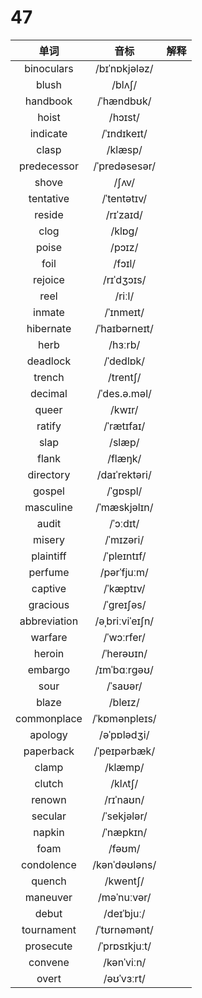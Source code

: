 # 47

|     单词     |      音标       | 解释 |
| :----------: | :-------------: | :--: |
|  binoculars  |  /bɪˈnɒkjələz/  |      |
|    blush     |     /blʌʃ/      |      |
|   handbook   |   /ˈhændbʊk/    |      |
|    hoist     |     /hɔɪst/     |      |
|   indicate   |   /ˈɪndɪkeɪt/   |      |
|    clasp     |     /klæsp/     |      |
| predecessor  |  /ˈpredəsesər/  |      |
|    shove     |      /ʃʌv/      |      |
|  tentative   |   /ˈtentətɪv/   |      |
|    reside    |    /rɪˈzaɪd/    |      |
|     clog     |     /klɒɡ/      |      |
|    poise     |     /pɔɪz/      |      |
|     foil     |     /fɔɪl/      |      |
|   rejoice    |   /rɪˈdʒɔɪs/    |      |
|     reel     |     /riːl/      |      |
|    inmate    |    /ˈɪnmeɪt/    |      |
|  hibernate   |  /ˈhaɪbərneɪt/  |      |
|     herb     |     /hɜːrb/     |      |
|   deadlock   |    /ˈdedlɒk/    |      |
|    trench    |    /trentʃ/     |      |
|   decimal    |  /ˈdes.ə.məl/   |      |
|    queer     |     /kwɪr/      |      |
|    ratify    |   /ˈrætɪfaɪ/    |      |
|     slap     |     /slæp/      |      |
|    flank     |     /flæŋk/     |      |
|  directory   |  /daɪˈrektəri/  |      |
|    gospel    |    /ˈɡɒspl/     |      |
|  masculine   |  /ˈmæskjəlɪn/   |      |
|    audit     |    /ˈɔːdɪt/     |      |
|    misery    |    /ˈmɪzəri/    |      |
|  plaintiff   |   /ˈpleɪntɪf/   |      |
|   perfume    |   /pərˈfjuːm/   |      |
|   captive    |    /ˈkæptɪv/    |      |
|   gracious   |   /ˈɡreɪʃəs/    |      |
| abbreviation | /əˌbriːviˈeɪʃn/ |      |
|   warfare    |   /ˈwɔːrfer/    |      |
|    heroin    |   /ˈherəʊɪn/    |      |
|   embargo    |  /ɪmˈbɑːrɡəʊ/   |      |
|     sour     |    /ˈsaʊər/     |      |
|    blaze     |     /bleɪz/     |      |
| commonplace  |  /ˈkɒmənpleɪs/  |      |
|   apology    |   /əˈpɒlədʒi/   |      |
|  paperback   |  /ˈpeɪpərbæk/   |      |
|    clamp     |     /klæmp/     |      |
|    clutch    |     /klʌtʃ/     |      |
|    renown    |    /rɪˈnaʊn/    |      |
|   secular    |   /ˈsekjələr/   |      |
|    napkin    |    /ˈnæpkɪn/    |      |
|     foam     |     /fəʊm/      |      |
|  condolence  |  /kənˈdəʊləns/  |      |
|    quench    |    /kwentʃ/     |      |
|   maneuver   |   /məˈnuːvər/   |      |
|    debut     |   /deɪˈbjuː/    |      |
|  tournament  |  /ˈtʊrnəmənt/   |      |
|  prosecute   |  /ˈprɒsɪkjuːt/  |      |
|   convene    |   /kənˈviːn/    |      |
|    overt     |   /əʊˈvɜːrt/    |      |